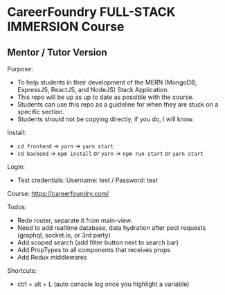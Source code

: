 # CareerFoundry FULL-STACK IMMERSION Course

## Mentor / Tutor Version

Purpose:

- To help students in their development of the MERN (MongoDB, ExpressJS, ReactJS, and NodeJS) Stack Application.
- This repo will be up as up to date as possible with the course.
- Students can use this repo as a guideline for when they are stuck on a specific section.
- Students should not be copying directly, if you do, I will know.

Install:

- `cd frontend` -> `yarn` -> `yarn start`
- `cd backend` -> `npm install` or `yarn` -> `npm run start` or `yarn start`

Login:

- Test credentials: Username: test / Password: test

Course: https://careerfoundry.com/

Todos:
- Redo router, separate it from main-view.
- Need to add realtime database, data hydration after post requests (graphql, socket.io, or 3rd party)
- Add scoped search (add filter button next to search bar)
- Add PropTypes to all components that receives props
- Add Redux middlewares

Shortcuts:
- ctrl + alt + L (auto console log once you highlight a variable)
